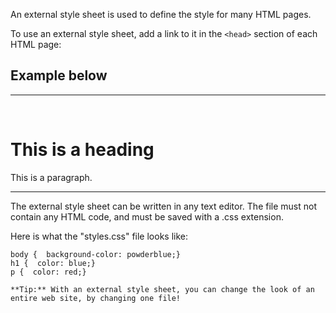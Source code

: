 
An external style sheet is used to define the style for many HTML pages.

To use an external style sheet, add a link to it in the `<head>` section of each HTML page:

## Example below
---

<!DOCTYPE html>  
<html>  
<head>  
  <link rel="stylesheet" href="styles.css">  
</head>  
<body>  
  
<h1>This is a heading</h1>  
<p>This is a paragraph.</p>  
  
</body>  
</html>




---
The external style sheet can be written in any text editor. The file must not contain any HTML code, and must be saved with a .css extension.

Here is what the "styles.css" file looks like:


```
body {  background-color: powderblue;}  
h1 {  color: blue;}  
p {  color: red;}
```

    **Tip:** With an external style sheet, you can change the look of an entire web site, by changing one file!

